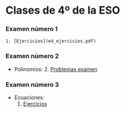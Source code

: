 
# Clases de 4º de la ESO

### Examen número 1

    1. [Ejercicios](e4_ejercicios.pdf)

### Examen número 2
* Polinomios:
    2. [Problemas examen](e4_polinomios_pe.pdf)

### Examen número 3
* Ecuaciones:
    1. [Ejercicios](e4_ecuaciones_ct.pdf)
